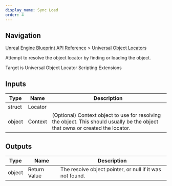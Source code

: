 ```yaml
---
display_name: Sync Load
order: 4
---
```

## Navigation

[Unreal Engine Blueprint API Reference](https://dev.epicgames.com/documentation/en-us/unreal-engine/BlueprintAPI) > [Universal Object Locators](https://dev.epicgames.com/documentation/en-us/unreal-engine/BlueprintAPI/UniversalObjectLocators)

Attempt to resolve the object locator by finding or loading the object.

Target is Universal Object Locator Scripting Extensions

## Inputs

| Type | Name | Description |
| --- | --- | --- |
| struct | Locator |  |
| object | Context | (Optional) Context object to use for resolving the object. This should usually be the object that owns or created the locator. |

## Outputs

| Type | Name | Description |
| --- | --- | --- |
| object | Return Value | The resolve object pointer, or null if it was not found. |
